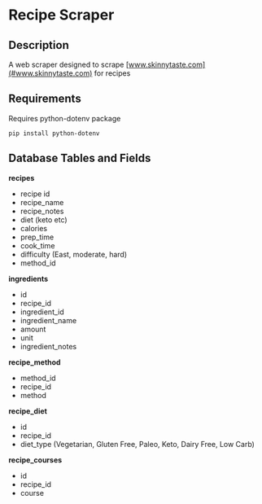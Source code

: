 # Recipe Scraper

## **Description**
A web scraper designed to scrape [www.skinnytaste.com](#www.skinnytaste.com) for recipes 

## **Requirements**
Requires python-dotenv package

```pip install python-dotenv```

## **Database Tables and Fields**

**recipes**
- recipe id
- recipe_name
- recipe_notes
- diet (keto etc)
- calories
- prep_time
- cook_time
- difficulty (East, moderate, hard)
- method_id

**ingredients**
- id
- recipe_id
- ingredient_id
- ingredient_name
- amount
- unit
- ingredient_notes

**recipe_method**
- method_id
- recipe_id
- method

**recipe_diet**
- id
- recipe_id
- diet_type  (Vegetarian, Gluten Free, Paleo, Keto, Dairy Free, Low Carb)

**recipe_courses**
- id
- recipe_id
- course



